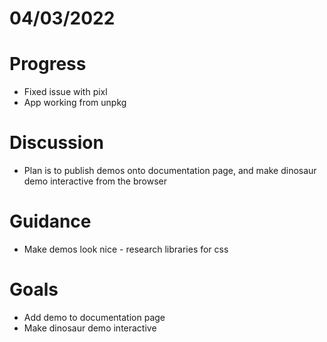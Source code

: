 # 04/03/2022 #
# Progress
- Fixed issue with pixl
- App working from unpkg
# Discussion
- Plan is to publish demos onto documentation page, and make dinosaur demo interactive from the browser
# Guidance #
- Make demos look nice - research libraries for css 
# Goals #
- Add demo to documentation  page
- Make dinosaur demo interactive